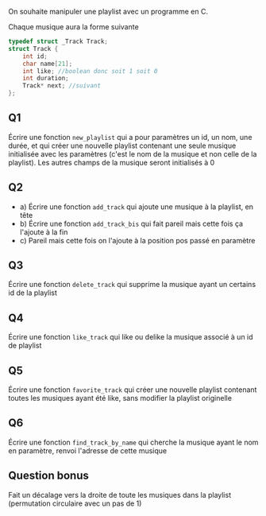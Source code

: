 On souhaite manipuler une playlist avec un programme en C.

Chaque musique aura la forme suivante

```c
typedef struct _Track Track;
struct Track {
	int id;
	char name[21];
	int like; //boolean donc soit 1 soit 0
	int duration;
	Track* next; //suivant
};
```

## Q1

Écrire une fonction ```new_playlist``` qui a pour paramètres un id, un nom, une durée, et qui créer une nouvelle playlist contenant une seule musique initialisée avec les paramètres (c'est le nom de la musique et non celle de la playlist). Les autres champs de la musique seront initialisés à 0

## Q2

- a) Écrire une fonction ```add_track``` qui ajoute une musique à la playlist, en tête
- b) Écrire une fonction ```add_track_bis``` qui fait pareil mais cette fois ça l'ajoute à la fin
- c) Pareil mais cette fois on l'ajoute à la position pos passé en paramètre

## Q3

Écrire une fonction ```delete_track``` qui supprime la musique ayant un certains id de la playlist

## Q4

Écrire une fonction ```like_track``` qui like ou delike la musique associé à un id de playlist

## Q5

Écrire une fonction ```favorite_track``` qui créer une nouvelle playlist contenant toutes les musiques ayant été like, sans modifier la playlist originelle

## Q6

Écrire une fonction ```find_track_by_name``` qui cherche la musique ayant le nom en paramètre, renvoi l'adresse de cette musique

## Question bonus

Fait un décalage vers la droite de toute les musiques dans la playlist (permutation circulaire avec un pas de 1)
